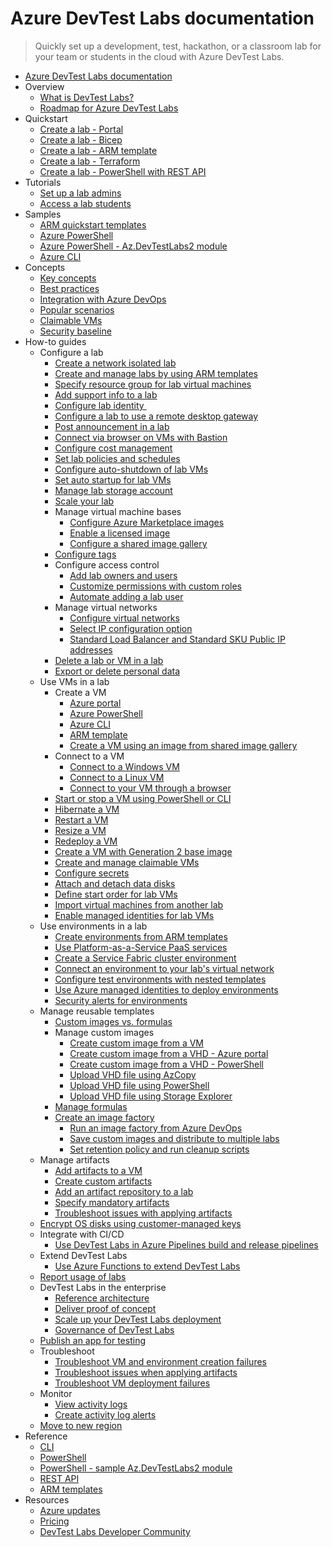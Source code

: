 # Azure DevTest Labs documentation
> Quickly set up a development, test, hackathon, or a classroom lab for your team or students in the cloud with Azure DevTest Labs.
  - [Azure DevTest Labs documentation](https://learn.microsoft.com/en-us/azure/devtest-labs/)
  - Overview
    - [What is DevTest Labs?](https://learn.microsoft.com/en-us/azure/devtest-labs/devtest-lab-overview)
    - [Roadmap for Azure DevTest Labs](https://learn.microsoft.com/en-us/azure/devtest-labs/devtest-labs-roadmap)
  - Quickstart
    - [Create a lab - Portal](https://learn.microsoft.com/en-us/azure/devtest-labs/devtest-lab-create-lab)
    - [Create a lab - Bicep](https://learn.microsoft.com/en-us/azure/devtest-labs/create-lab-windows-vm-bicep)
    - [Create a lab - ARM template](https://learn.microsoft.com/en-us/azure/devtest-labs/create-lab-windows-vm-template)
    - [Create a lab - Terraform](https://learn.microsoft.com/en-us/azure/devtest-labs/quickstarts/create-lab-windows-vm-terraform)
    - [Create a lab - PowerShell with REST API](https://learn.microsoft.com/en-us/azure/devtest-labs/quickstarts/create-lab-rest)
  - Tutorials
    - [Set up a lab admins](https://learn.microsoft.com/en-us/azure/devtest-labs/tutorial-create-custom-lab)
    - [Access a lab students](https://learn.microsoft.com/en-us/azure/devtest-labs/tutorial-use-custom-lab)
  - Samples
    - [ARM quickstart templates](https://github.com/Azure/azure-devtestlab/tree/master/samples/DevTestLabs/QuickStartTemplates)
    - [Azure PowerShell](https://learn.microsoft.com/en-us/azure/devtest-labs/samples-powershell)
    - [Azure PowerShell - Az.DevTestLabs2 module](https://github.com/Azure/azure-devtestlab/tree/master/samples/DevTestLabs/Modules/Library)
    - [Azure CLI](https://learn.microsoft.com/en-us/azure/devtest-labs/samples-cli)
  - Concepts
    - [Key concepts](https://learn.microsoft.com/en-us/azure/devtest-labs/devtest-lab-concepts)
    - [Best practices](https://learn.microsoft.com/en-us/azure/devtest-labs/best-practices-distributive-collaborative-development-environment)
    - [Integration with Azure DevOps](https://learn.microsoft.com/en-us/azure/devtest-labs/devtest-lab-dev-ops)
    - [Popular scenarios](https://learn.microsoft.com/en-us/azure/devtest-labs/devtest-lab-guidance-get-started)
    - [Claimable VMs](https://learn.microsoft.com/en-us/azure/devtest-labs/devtest-lab-use-claim-capabilities)
    - [Security baseline](https://learn.microsoft.com/security/benchmark/azure/baselines/devtest-labs-security-baseline?toc=/azure/devtest-labs/TOC.json)
  - How-to guides
    - Configure a lab
      - [Create a network isolated lab](https://learn.microsoft.com/en-us/azure/devtest-labs/network-isolation)
      - [Create and manage labs by using ARM templates](https://learn.microsoft.com/en-us/azure/devtest-labs/devtest-lab-use-arm-and-powershell-for-lab-resources)
      - [Specify resource group for lab virtual machines](https://learn.microsoft.com/en-us/azure/devtest-labs/resource-group-control)
      - [Add support info to a lab](https://learn.microsoft.com/en-us/azure/devtest-labs/devtest-lab-internal-support-message)
      - [Configure lab identity ](https://learn.microsoft.com/en-us/azure/devtest-labs/configure-lab-identity)
      - [Configure a lab to use a remote desktop gateway](https://learn.microsoft.com/en-us/azure/devtest-labs/configure-lab-remote-desktop-gateway)
      - [Post announcement in a lab](https://learn.microsoft.com/en-us/azure/devtest-labs/devtest-lab-announcements)
      - [Connect via browser on VMs with Bastion](https://learn.microsoft.com/en-us/azure/devtest-labs/enable-browser-connection-lab-virtual-machines)
      - [Configure cost management](https://learn.microsoft.com/en-us/azure/devtest-labs/devtest-lab-configure-cost-management)
      - [Set lab policies and schedules](https://learn.microsoft.com/en-us/azure/devtest-labs/devtest-lab-set-lab-policy)
      - [Configure auto-shutdown of lab VMs](https://learn.microsoft.com/en-us/azure/devtest-labs/devtest-lab-auto-shutdown)
      - [Set auto startup for lab VMs](https://learn.microsoft.com/en-us/azure/devtest-labs/devtest-lab-auto-startup-vm.yml)
      - [Manage lab storage account](https://learn.microsoft.com/en-us/azure/devtest-labs/encrypt-storage)
      - [Scale your lab](https://learn.microsoft.com/en-us/azure/devtest-labs/devtest-lab-scale-lab)
      - Manage virtual machine bases
        - [Configure Azure Marketplace images](https://learn.microsoft.com/en-us/azure/devtest-labs/devtest-lab-configure-marketplace-images)
        - [Enable a licensed image](https://learn.microsoft.com/en-us/azure/devtest-labs/devtest-lab-enable-licensed-images)
        - [Configure a shared image gallery](https://learn.microsoft.com/en-us/azure/devtest-labs/configure-shared-image-gallery)
      - [Configure tags](https://learn.microsoft.com/en-us/azure/devtest-labs/devtest-lab-add-tag)
      - Configure access control
        - [Add lab owners and users](https://learn.microsoft.com/en-us/azure/devtest-labs/devtest-lab-add-devtest-user)
        - [Customize permissions with custom roles](https://learn.microsoft.com/en-us/azure/devtest-labs/devtest-lab-grant-user-permissions-to-specific-lab-policies)
        - [Automate adding a lab user](https://learn.microsoft.com/en-us/azure/devtest-labs/automate-add-lab-user)
      - Manage virtual networks
        - [Configure virtual networks](https://learn.microsoft.com/en-us/azure/devtest-labs/devtest-lab-configure-vnet)
        - [Select IP configuration option](https://learn.microsoft.com/en-us/azure/devtest-labs/devtest-lab-shared-ip)
        - [Standard Load Balancer and Standard SKU Public IP addresses](https://learn.microsoft.com/en-us/azure/devtest-labs/devtest-lab-standard-load-balancer)
      - [Delete a lab or VM in a lab](https://learn.microsoft.com/en-us/azure/devtest-labs/devtest-lab-delete-lab-vm)
      - [Export or delete personal data](https://learn.microsoft.com/en-us/azure/devtest-labs/personal-data-delete-export)
    - Use VMs in a lab
      - Create a VM
        - [Azure portal](https://learn.microsoft.com/en-us/azure/devtest-labs/devtest-lab-add-vm)
        - [Azure PowerShell](https://learn.microsoft.com/en-us/azure/devtest-labs/devtest-lab-vm-powershell)
        - [Azure CLI](https://learn.microsoft.com/en-us/azure/devtest-labs/devtest-lab-vmcli)
        - [ARM template](https://learn.microsoft.com/en-us/azure/devtest-labs/devtest-lab-use-resource-manager-template)
        - [Create a VM using an image from shared image gallery](https://learn.microsoft.com/en-us/azure/devtest-labs/add-vm-use-shared-image)
      - Connect to a VM
        - [Connect to a Windows VM](https://learn.microsoft.com/en-us/azure/devtest-labs/connect-windows-virtual-machine)
        - [Connect to a Linux VM](https://learn.microsoft.com/en-us/azure/devtest-labs/connect-linux-virtual-machine)
        - [Connect to your VM through a browser](https://learn.microsoft.com/en-us/azure/devtest-labs/connect-virtual-machine-through-browser)
      - [Start or stop a VM using PowerShell or CLI](https://learn.microsoft.com/en-us/azure/devtest-labs/use-command-line-start-stop-virtual-machines)
      - [Hibernate a VM](https://learn.microsoft.com/en-us/azure/devtest-labs/devtest-lab-hibernate-vm)
      - [Restart a VM](https://learn.microsoft.com/en-us/azure/devtest-labs/devtest-lab-restart-vm)
      - [Resize a VM](https://learn.microsoft.com/en-us/azure/devtest-labs/devtest-lab-resize-vm)
      - [Redeploy a VM](https://learn.microsoft.com/en-us/azure/devtest-labs/devtest-lab-redeploy-vm)
      - [Create a VM with Generation 2 base image](https://learn.microsoft.com/en-us/azure/devtest-labs/devtest-lab-gen2-vm)
      - [Create and manage claimable VMs](https://learn.microsoft.com/en-us/azure/devtest-labs/devtest-lab-add-claimable-vm)
      - [Configure secrets](https://learn.microsoft.com/en-us/azure/devtest-labs/devtest-lab-store-secrets-in-key-vault)
      - [Attach and detach data disks](https://learn.microsoft.com/en-us/azure/devtest-labs/devtest-lab-attach-detach-data-disk)
      - [Define start order for lab VMs](https://learn.microsoft.com/en-us/azure/devtest-labs/start-machines-use-automation-runbooks)
      - [Import virtual machines from another lab](https://learn.microsoft.com/en-us/azure/devtest-labs/import-virtual-machines-from-another-lab)
      - [Enable managed identities for lab VMs](https://learn.microsoft.com/en-us/azure/devtest-labs/enable-managed-identities-lab-vms)
    - Use environments in a lab
      - [Create environments from ARM templates](https://learn.microsoft.com/en-us/azure/devtest-labs/devtest-lab-create-environment-from-arm)
      - [Use Platform-as-a-Service PaaS services](https://learn.microsoft.com/en-us/azure/devtest-labs/use-paas-services)
      - [Create a Service Fabric cluster environment](https://learn.microsoft.com/en-us/azure/devtest-labs/create-environment-service-fabric-cluster)
      - [Connect an environment to your lab's virtual network](https://learn.microsoft.com/en-us/azure/devtest-labs/connect-environment-lab-virtual-network)
      - [Configure test environments with nested templates](https://learn.microsoft.com/en-us/azure/devtest-labs/deploy-nested-template-environments)
      - [Use Azure managed identities to deploy environments](https://learn.microsoft.com/en-us/azure/devtest-labs/use-managed-identities-environments)
      - [Security alerts for environments](https://learn.microsoft.com/en-us/azure/devtest-labs/environment-security-alerts)
    - Manage reusable templates
      - [Custom images vs. formulas](https://learn.microsoft.com/en-us/azure/devtest-labs/devtest-lab-comparing-vm-base-image-types)
      - Manage custom images
        - [Create custom image from a VM](https://learn.microsoft.com/en-us/azure/devtest-labs/devtest-lab-create-custom-image-from-vm-using-portal)
        - [Create custom image from a VHD - Azure portal](https://learn.microsoft.com/en-us/azure/devtest-labs/devtest-lab-create-template)
        - [Create custom image from a VHD - PowerShell](https://learn.microsoft.com/en-us/azure/devtest-labs/devtest-lab-create-custom-image-from-vhd-using-powershell)
        - [Upload VHD file using AzCopy](https://learn.microsoft.com/en-us/azure/devtest-labs/devtest-lab-upload-vhd-using-azcopy)
        - [Upload VHD file using PowerShell](https://learn.microsoft.com/en-us/azure/devtest-labs/devtest-lab-upload-vhd-using-powershell)
        - [Upload VHD file using Storage Explorer](https://learn.microsoft.com/en-us/azure/devtest-labs/devtest-lab-upload-vhd-using-storage-explorer)
      - [Manage formulas](https://learn.microsoft.com/en-us/azure/devtest-labs/devtest-lab-manage-formulas)
      - [Create an image factory](https://learn.microsoft.com/en-us/azure/devtest-labs/image-factory-create)
        - [Run an image factory from Azure DevOps](https://learn.microsoft.com/en-us/azure/devtest-labs/image-factory-set-up-devops-lab)
        - [Save custom images and distribute to multiple labs](https://learn.microsoft.com/en-us/azure/devtest-labs/image-factory-save-distribute-custom-images)
        - [Set retention policy and run cleanup scripts](https://learn.microsoft.com/en-us/azure/devtest-labs/image-factory-set-retention-policy-cleanup)
    - Manage artifacts
      - [Add artifacts to a VM](https://learn.microsoft.com/en-us/azure/devtest-labs/add-artifact-vm)
      - [Create custom artifacts](https://learn.microsoft.com/en-us/azure/devtest-labs/devtest-lab-artifact-author)
      - [Add an artifact repository to a lab](https://learn.microsoft.com/en-us/azure/devtest-labs/add-artifact-repository)
      - [Specify mandatory artifacts](https://learn.microsoft.com/en-us/azure/devtest-labs/devtest-lab-mandatory-artifacts)
      - [Troubleshoot issues with applying artifacts](https://learn.microsoft.com/en-us/azure/devtest-labs/devtest-lab-troubleshoot-apply-artifacts)
    - [Encrypt OS disks using customer-managed keys](https://learn.microsoft.com/en-us/azure/devtest-labs/encrypt-disks-customer-managed-keys)
    - Integrate with CI/CD
      - [Use DevTest Labs in Azure Pipelines build and release pipelines](https://learn.microsoft.com/en-us/azure/devtest-labs/use-devtest-labs-build-release-pipelines)
    - Extend DevTest Labs
      - [Use Azure Functions to extend DevTest Labs](https://learn.microsoft.com/en-us/azure/devtest-labs/extend-devtest-labs-azure-functions)
    - [Report usage of labs](https://learn.microsoft.com/en-us/azure/devtest-labs/report-usage-across-multiple-labs-subscriptions)
    - DevTest Labs in the enterprise
      - [Reference architecture](https://learn.microsoft.com/en-us/azure/devtest-labs/devtest-lab-reference-architecture)
      - [Deliver proof of concept](https://learn.microsoft.com/en-us/azure/devtest-labs/deliver-proof-concept)
      - [Scale up your DevTest Labs deployment](https://learn.microsoft.com/en-us/azure/devtest-labs/devtest-lab-guidance-scale)
      - [Governance of DevTest Labs](https://learn.microsoft.com/en-us/azure/devtest-labs/devtest-lab-guidance-governance-resources)
    - [Publish an app for testing](https://learn.microsoft.com/en-us/azure/devtest-labs/test-app-azure)
    - Troubleshoot
      - [Troubleshoot VM and environment creation failures](https://learn.microsoft.com/en-us/azure/devtest-labs/troubleshoot-vm-environment-creation-failures)
      - [Troubleshoot issues when applying artifacts](https://learn.microsoft.com/en-us/azure/devtest-labs/devtest-lab-troubleshoot-apply-artifacts)
      - [Troubleshoot VM deployment failures](https://learn.microsoft.com/en-us/azure/devtest-labs/troubleshoot-vm-deployment-failures)
    - Monitor
      - [View activity logs](https://learn.microsoft.com/en-us/azure/devtest-labs/activity-logs)
      - [Create activity log alerts](https://learn.microsoft.com/en-us/azure/devtest-labs/create-alerts)
    - [Move to new region](https://learn.microsoft.com/en-us/azure/devtest-labs/how-to-move-labs)
  - Reference
    - [CLI](https://learn.microsoft.com/cli/azure/lab)
    - [PowerShell](https://learn.microsoft.com/powershell/module/az.devtestlabs)
    - [PowerShell - sample Az.DevTestLabs2 module](https://github.com/Azure/azure-devtestlab/tree/master/samples/DevTestLabs/Modules/Library)
    - [REST API](https://learn.microsoft.com/rest/api/dtl/)
    - [ARM templates](https://learn.microsoft.com/azure/templates/microsoft.devtestlab/allversions)
  - Resources
    - [Azure updates](https://azure.microsoft.com/updates/?product=devtest-lab)
    - [Pricing](https://azure.microsoft.com/pricing/details/devtest-lab/)
    - [DevTest Labs Developer Community](https://aka.ms/dtl/communityforum)
